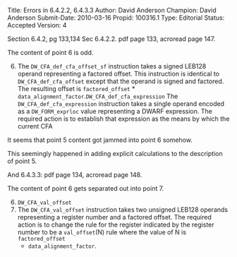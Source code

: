 Title:       Errors in 6.4.2.2, 6.4.3.3
Author:      David Anderson
Champion:    David Anderson
Submit-Date: 2010-03-16
Propid:      100316.1
Type:        Editorial
Status:      Accepted
Version:     4

Section 6.4.2, pg 133,134
Sec 6.4.2.2.  pdf page 133, acroread page 147.

The content of point 6 is odd.

6. The `DW_CFA_def_cfa_offset_sf` instruction takes a signed LEB128 
   operand representing a factored offset. This instruction is 
   identical to `DW_CFA_def_cfa_offset` except that the operand is 
   signed and factored. The resulting offset is `factored_offset` * 
   `data_alignment_factor`.`DW_CFA_def_cfa_expression` 
   The `DW_CFA_def_cfa_expression` instruction takes a single operand 
   encoded as a `DW_FORM_exprloc` value representing a DWARF expression. 
   The required action is to establish that expression as the means 
   by which the current CFA

It seems that point 5 content got jammed into point 6 somehow.  

This seemingly happened in adding explicit calculations to the description of point 5.  

And 6.4.3.3:
pdf page 134,  acroread page 148.

The content of point  6 gets separated out into point 7.

6. `DW_CFA_val_offset`
7. The `DW_CFA_val_offset` instruction takes two unsigned LEB128 operands 
   representing a register number and a factored offset. The required 
   action is to change the rule for the register indicated by the register 
   number to be a `val_offset`(N) rule where the value of N is `factored_offset` 
   * `data_alignment_factor`.
